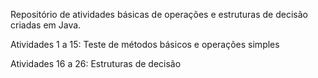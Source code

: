 Repositório de atividades básicas de operações e estruturas de decisão criadas em Java. 
 
 
Atividades 1 a 15: Teste de métodos básicos e operações simples 

Atividades 16 a 26: Estruturas de decisão
